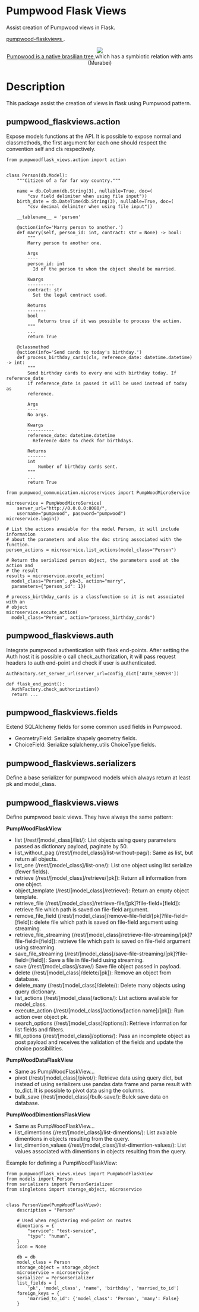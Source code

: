 # Pumpwood Flask Views
Assist creation of Pumpwood views in Flask.

<a href="https://github.com/Murabei-OpenSource-Codes/pumpwood-miscellaneous">
  pumpwood-flaskviews
</a>.

<p align="center" width="60%">
  <img src="doc/sitelogo-horizontal.png" /> <br>

  <a href="https://en.wikipedia.org/wiki/Cecropia">
    Pumpwood is a native brasilian tree
  </a> which has a symbiotic relation with ants (Murabei)
</p>

# Description
This package assist the creation of views in flask using Pumpwood pattern.

## pumpwood_flaskviews.action
Expose models functions at the API. It is possible to expose normal and
classmethods, the first argument for each one should respect the convention
self and cls respectively.

```
from pumpwoodflask_views.action import action


class Person(db.Model):
    """Citizen of a far far way country."""

    name = db.Column(db.String(3), nullable=True, doc=(
        "csv field delimiter when using file input"))
    birth_date = db.DateTime(db.String(3), nullable=True, doc=(
        "csv decimal delimiter when using file input"))

    __tablename__ = 'person'

    @action(info='Marry person to another.')
    def marry(self, person_id: int, contract: str = None) -> bool:
        """
        Marry person to another one.

        Args
        ----
        person_id: int
          Id of the person to whom the object should be married.

        Kwargs
        ----------
        contract: str
          Set the legal contract used.

        Returns
        -------
        bool
            Returns true if it was possible to process the action.
        """
        ...
        return True

    @classmethod
    @action(info='Send cards to today's birthday.')
    def process_birthday_cards(cls, reference_date: datetime.datetime) -> int:
        """
        Send birthday cards to every one with birthday today. If reference_date
        if reference_date is passed it will be used instead of today as
        reference.

        Args
        ----
        No args.

        Kwargs
        ----------
        reference_date: datetime.datetime
          Reference date to check for birthdays.

        Returns
        -------
        int
            Number of birthday cards sent.
        """
        ...
        return True
```

```
from pumpwood_communication.microservices import PumpWoodMicroService

microservice = PumpWoodMicroService(
    server_url="http://0.0.0.0:8080/",
    username="pumpwood", password="pumpwood")
microservice.login()

# List the actions avaiable for the model Person, it will include information
# about the parameters and also the doc string associated with the function.
person_actions = microservice.list_actions(model_class="Person")

# Return the serialized person object, the parameters used at the action and
# the result
results = microservice.excute_action(
  model_class="Person", pk=3, action="marry",
  parameters={"person_id": 1})

# process_birthday_cards is a classfunction so it is not associated with an
# object
microservice.excute_action(
  model_class="Person", action="process_birthday_cards")
```

## pumpwood_flaskviews.auth
Integrate pumpwood authentication with flask end-points. After setting the
Auth host it is possible o call check_authorization, it will pass request
headers to auth end-point and check if user is authenticated.

```
AuthFactory.set_server_url(server_url=config_dict['AUTH_SERVER'])

def flask_end_point():
  AuthFactory.check_authorization()
  return ...
```

## pumpwood_flaskviews.fields
Extend SQLAlchemy fields for some common used fields in Pumpwood.
- GeometryField: Serialize shapely geometry fields.
- ChoiceField: Serialize sqlalchemy_utils ChoiceType fields.


## pumpwood_flaskviews.serializers
Define a base serializer for pumpwood models which always return at least pk
and model_class.

## pumpwood_flaskviews.views
Define pumpwood basic views. They have always the same pattern:

<b>PumpWoodFlaskView</b>
- list (/rest/[model_class]/list/): List objects using query parameters
    passed as dictionary payload, paginate by 50.
- list_without_pag (/rest/[model_class]/list-without-pag/): Same as list,
    but return all objects.
- list_one (/rest/[model_class]/list-one/): List one object using list
    serialize (fewer fields).
- retrieve (/rest/[model_class]/retrieve/[pk]): Return all information from
    one object.
- object_template (/rest/[model_class]/retrieve/): Return an empty object
  template.
- retrieve_file (/rest/[model_class]/retrieve-file/[pk]?file-field=[field]):
    retrieve file which path is saved on file-field argument.
- remove_file_field (/rest/[model_class]/remove-file-field/[pk]?file-field=[field]):
    delete file  which path is saved on file-field argument using streaming.
- retrieve_file_streaming (/rest/[model_class]/retrieve-file-streaming/[pk]?file-field=[field]):
  retrieve file which path is saved on file-field argument using streaming.
- save_file_streaming (/rest/[model_class]/save-file-streaming/[pk]?file-field=[field]):
  Save a file in file-field using streaming.
- save (/rest/[model_class]/save/) Save file object passed in payload.
- delete (/rest/[model_class]/delete/[pk]): Remove an object from database.
- delete_many (/rest/[model_class]/delete/): Delete many objects using
  query dictionary.
- list_actions (/rest/[model_class]/actions/): List actions available for
  model_class.
- execute_action (/rest/[model_class]/actions/[action name]/[pk]): Run action
    over object pk.
- search_options (/rest/[model_class]/options/): Retrieve information for
    list fields and filters.
- fill_options (/rest/[model_class]/options/): Pass an incomplete object as
    post payload and receives the validation of the fields and update the
    choice possibilities.

<b>PumpWoodDataFlaskView</b>
- Same as PumpWoodFlaskView...
- pivot (/rest/[model_class]/pivot/): Retrieve data using query dict, but
    instead of using serializers use pandas data frame and parse result with
    to_dict. It is possible to pivot data using the columns.
- bulk_save (/rest/[model_class]/bulk-save/): Bulck save data on database.

<b>PumpWoodDimentionsFlaskView</b>
- Same as PumpWoodFlaskView...
- list_dimentions (/rest/[model_class]/list-dimentions/): List avaiable
    dimentions in objects resulting from the query.
- list_dimention_values (/rest/[model_class]/list-dimention-values/): List
    values associated with dimentions in objects resulting from the query.

Example for defining a PumpWoodFlaskView:
```
from pumpwoodflask_views.views import PumpWoodFlaskView
from models import Person
from serializers import PersonSerializer
from singletons import storage_object, microservice


class PersonView(PumpWoodFlaskView):
    description = "Person"

    # Used when registering end-point on routes
    dimentions = {
        "service": "test-service",
        "type": "human",
    }
    icon = None

    db = db
    model_class = Person
    storage_object = storage_object
    microservice = microservice
    serializer = PersonSerializer
    list_fields = [
        'pk', 'model_class', 'name', 'birthday', 'married_to_id']
    foreign_keys = {
        'married_to_id': {'model_class': 'Person', 'many': False}
    }
```
